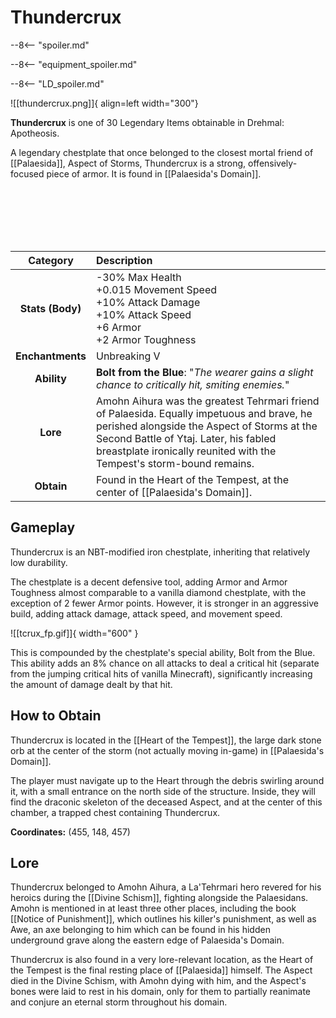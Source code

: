 # Thundercrux

--8<-- "spoiler.md"

--8<-- "equipment_spoiler.md"

--8<-- "LD_spoiler.md"

![[thundercrux.png]]{ align=left width="300"}

**Thundercrux** is one of 30 Legendary Items obtainable in Drehmal: Apotheosis.

A legendary chestplate that once belonged to the closest mortal friend of [[Palaesida]], Aspect of Storms, Thundercrux is a strong, offensively-focused piece of armor. It is found in [[Palaesida's Domain]].

<br> <br> <br> <br> <br>

| Category | Description |
|:--------------------------------:|:-----------------------------------------------------------------------------------------------------------------------------------------------------------------------------|
| **Stats (Body)**              | -30% Max Health <br> +0.015 Movement Speed <br> +10% Attack Damage <br> +10% Attack Speed <br> +6 Armor <br> +2 Armor Toughness    |
| **Enchantments**              | Unbreaking V |
| **Ability**                   | **Bolt from the Blue**: "*The wearer gains a slight chance to critically hit, smiting enemies.*" |
| **Lore**                      | Amohn Aihura was the greatest Tehrmari friend of Palaesida. Equally impetuous and brave, he perished alongside the Aspect of Storms at the Second Battle of Ytaj. Later, his fabled breastplate ironically reunited with the Tempest's storm-bound remains. |
| **Obtain**                    | Found in the Heart of the Tempest, at the center of [[Palaesida's Domain]].   |    

## Gameplay
Thundercrux is an NBT-modified iron chestplate, inheriting that relatively low durability.

The chestplate is a decent defensive tool, adding Armor and Armor Toughness almost comparable to a vanilla diamond chestplate, with the exception of 2 fewer Armor points. However, it is stronger in an aggressive build, adding attack damage, attack speed, and movement speed.

![[tcrux_fp.gif]]{ width="600" }

This is compounded by the chestplate's special ability, Bolt from the Blue. This ability adds an 8% chance on all attacks to deal a critical hit (separate from the jumping critical hits of vanilla Minecraft), significantly increasing the amount of damage dealt by that hit.

## How to Obtain
Thundercrux is located in the [[Heart of the Tempest]], the large dark stone orb at the center of the storm (not actually moving in-game) in [[Palaesida's Domain]].

The player must navigate up to the Heart through the debris swirling around it, with a small entrance on the north side of the structure. Inside, they will find the draconic skeleton of the deceased Aspect, and at the center of this chamber, a trapped chest containing Thundercrux.

**Coordinates:** (455, 148, 457)

## Lore
Thundercrux belonged to Amohn Aihura, a La'Tehrmari hero revered for his heroics during the [[Divine Schism]], fighting alongside the Palaesidans. Amohn is mentioned in at least three other places, including the book [[Notice of Punishment]], which outlines his killer's punishment, as well as Awe, an axe belonging to him which can be found in his hidden underground grave along the eastern edge of Palaesida's Domain.

Thundercrux is also found in a very lore-relevant location, as the Heart of the Tempest is the final resting place of [[Palaesida]] himself. The Aspect died in the Divine Schism, with Amohn dying with him, and the Aspect's bones were laid to rest in his domain, only for them to partially reanimate and conjure an eternal storm throughout his domain.
